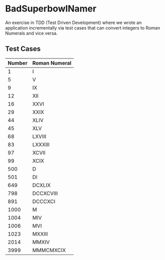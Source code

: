 # BadSuperbowlNamer

An exercise in TDD (Test Driven Development) where we wrote an application incrementally via test cases that can convert integers to Roman Numerals and vice versa.

Test Cases	
--------
| Number |  Roman Numeral |
|--------|--------------|
| 1 | I  |
| 5 | V  |
| 9 | IX |
| 12 | XII |
| 16 | XXVI |
| 29 | XXIX |
| 44 | XLIV |
| 45 | XLV |
| 68 | LXVIII |
| 83 |	LXXXIII | 
| 97 |	XCVII | 
| 99 |	XCIX | 
| 500	| D | 
| 501	| DI | 
| 649	| DCXLIX | 
| 798	| DCCXCVIII | 
| 891	| DCCCXCI | 
| 1000 | 	M | 
| 1004 | 	MIV | 
| 1006	| MVI | 
| 1023	| MXXIII | 
| 2014	| MMXIV | 
| 3999	| MMMCMXCIX | 
